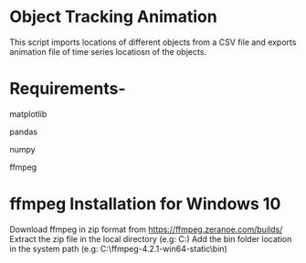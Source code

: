 # Object Tracking Animation
This script imports locations of different objects from a CSV file and exports animation file of time series locatiosn of the objects.

# Requirements-
matplotlib

pandas

numpy

ffmpeg 

# ffmpeg Installation for Windows 10
Download ffmpeg in zip format from https://ffmpeg.zeranoe.com/builds/
Extract the zip file in the local directory (e.g: C:\)
Add the bin folder location in the system path (e.g: C:\ffmpeg-4.2.1-win64-static\bin)

